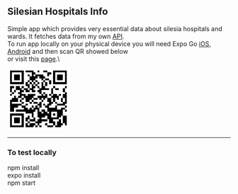 ## Silesian Hospitals Info

Simple app which provides very essential data about silesia hospitals and wards.
It fetches data from my own [API](https://hospitals-scraper.herokuapp.com/).\
To run app locally on your physical device you will need Expo Go
[iOS](https://apps.apple.com/pl/app/expo-go/id982107779?l=pl), [Android](https://play.google.com/store/apps/details?id=host.exp.exponent&hl=pl&gl=US)
and then scan QR showed below\
or visit this [page](https://expo.dev/@maciopelo/silesian-hospitals-info).\

![GitHub Logo](/assets/qr.png)

---

### To test locally

npm install \
expo install \
npm start
